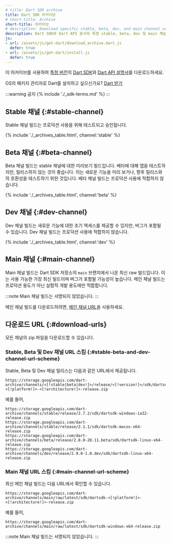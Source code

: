 ```yaml
---
# title: Dart SDK archive
title: Dart SDK 아카이브
# short-title: Archive
short-title: 아카이브
# description: Download specific stable, beta, dev, and main channel versions of the Dart SDK and the Dart API documentation.
description: Dart SDK와 Dart API 문서의 특정 stable, beta, dev 및 main 채널 버전을 다운로드하세요.
js:
- url: /assets/js/get-dart/download_archive.dart.js
  defer: true
- url: /assets/js/get-dart/install.js
  defer: true
---
```


이 아카이브를 사용하여 [특정 버전](/get-dart#release-channels)의 [Dart SDK](/tools/sdk)와 [Dart API 설명서]({{site.dart-api}}/{{site.sdkInfo.channel}})를 다운로드하세요.

OS의 패키지 관리자로 Dart를 설치하고 싶으신가요? [Dart 받기](/get-dart)

:::warning 공지
{% include './_sdk-terms.md' %}
:::

## Stable 채널 {:#stable-channel}

Stable 채널 빌드는 프로덕션 사용을 위해 테스트되고 승인됩니다.

{% include './_archives_table.html', channel:'stable' %}

## Beta 채널 {:#beta-channel}

Beta 채널 빌드는 stable 채널에 대한 미리보기 빌드입니다. 
베타에 대해 앱을 테스트하지만, 릴리스하지 않는 것이 좋습니다. 
이는 새로운 기능을 미리 보거나, 향후 릴리스와의 호환성을 테스트하기 위한 것입니다. 
베타 채널 빌드는 프로덕션 사용에 적합하지 않습니다.

{% include './_archives_table.html', channel:'beta' %}

## Dev 채널 {:#dev-channel}

Dev 채널 빌드는 새로운 기능에 대한 조기 액세스를 제공할 수 있지만, 버그가 포함될 수 있습니다. 
Dev 채널 빌드는 프로덕션 사용에 적합하지 않습니다.

{% include './_archives_table.html', channel:'dev' %}

## Main 채널 {:#main-channel}

Main 채널 빌드는 Dart SDK 저장소의 `main` 브랜치에서 나온 최신 raw 빌드입니다. 
이는 사용 가능한 가장 최신 빌드이며 버그가 포함될 가능성이 높습니다. 
메인 채널 빌드는 프로덕션 용도가 아닌 실험적 개발 용도에만 적합합니다.

:::note
Main 채널 빌드는 서명되지 않았습니다.
:::

메인 채널 빌드를 다운로드하려면, [메인 채널 URL](#main-channel-url-scheme)을 사용하세요.

## 다운로드 URL {:#download-urls}

모든 채널의 zip 파일을 다운로드할 수 있습니다.

### Stable, Beta 및 Dev 채널 URL 스킴 {:#stable-beta-and-dev-channel-url-scheme}

Stable, Beta 및 Dev 채널 릴리스는 다음과 같은 URL에서 제공됩니다.

```plaintext
https://storage.googleapis.com/dart-archive/channels/<[!stable|beta|dev!]>/release/<[!version!]>/sdk/dartsdk-<[!platform!]>-<[!architecture!]>-release.zip
```

예를 들어,

```plaintext
https://storage.googleapis.com/dart-archive/channels/stable/release/2.7.2/sdk/dartsdk-windows-ia32-release.zip
https://storage.googleapis.com/dart-archive/channels/stable/release/2.1.1/sdk/dartsdk-macos-x64-release.zip
https://storage.googleapis.com/dart-archive/channels/beta/release/2.8.0-20.11.beta/sdk/dartsdk-linux-x64-release.zip
https://storage.googleapis.com/dart-archive/channels/dev/release/2.9.0-1.0.dev/sdk/dartsdk-linux-x64-release.zip
```

### Main 채널 URL 스킴 {:#main-channel-url-scheme}

최신 메인 채널 빌드는 다음 URL에서 확인할 수 있습니다.

```plaintext
https://storage.googleapis.com/dart-archive/channels/main/raw/latest/sdk/dartsdk-<[!platform!]>-<[!architecture!]>-release.zip
```

예를 들어,

```plaintext
https://storage.googleapis.com/dart-archive/channels/main/raw/latest/sdk/dartsdk-windows-x64-release.zip
```

:::note
Main 채널 빌드는 서명되지 않았습니다.
:::
